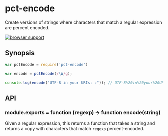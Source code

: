 # pct-encode

Create versions of strings where characters that match a regular expression are percent encoded.

[![browser support](https://ci.testling.com/grncdr/pct-encode.png)](https://ci.testling.com/grncdr/pct-encode)

## Synopsis

```javascript
var pctEncode = require('pct-encode')

var encode = pctEncode(/\W/g);

console.log(encode("UTF-8 in your URIs: ✓")); // UTF-8%20in%20your%20URIs%3A%20%E2%9C%93
```

## API

### module.exports = function (regexp) -> function encode(string)

Given a regular expression, this returns a function that takes a string and
returns a copy with characters that match `regexp` percent-encoded.
